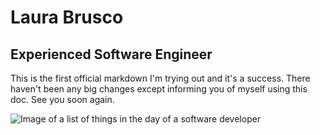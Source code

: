 # Laura Brusco

## Experienced Software Engineer

This is the first official markdown I'm trying out and it's a success. There haven't been any big changes except informing you of myself using this doc. See you soon again.


![Image of a list of things in the day of a software developer](https://encrypted-tbn0.gstatic.com/images?q=tbn:ANd9GcSJZN0EpYmfgVxlrY75ULzCDVhPbWyfqPV42w&s)
